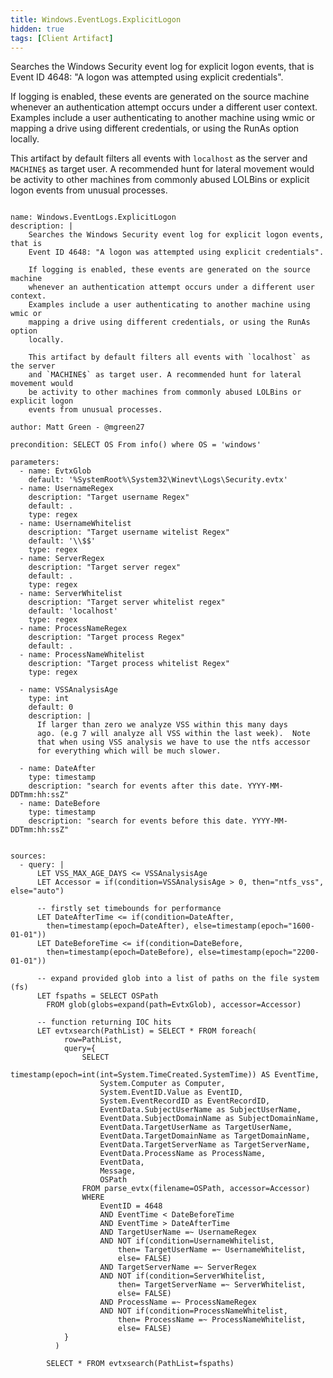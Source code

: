 ```yaml
---
title: Windows.EventLogs.ExplicitLogon
hidden: true
tags: [Client Artifact]
---
```


Searches the Windows Security event log for explicit logon events, that is
Event ID 4648: "A logon was attempted using explicit credentials".

If logging is enabled, these events are generated on the source machine
whenever an authentication attempt occurs under a different user context.
Examples include a user authenticating to another machine using wmic or
mapping a drive using different credentials, or using the RunAs option
locally.

This artifact by default filters all events with `localhost` as the server
and `MACHINE$` as target user. A recommended hunt for lateral movement would
be activity to other machines from commonly abused LOLBins or explicit logon
events from unusual processes.


<pre><code class="language-yaml">
name: Windows.EventLogs.ExplicitLogon
description: |
    Searches the Windows Security event log for explicit logon events, that is
    Event ID 4648: "A logon was attempted using explicit credentials".

    If logging is enabled, these events are generated on the source machine
    whenever an authentication attempt occurs under a different user context.
    Examples include a user authenticating to another machine using wmic or
    mapping a drive using different credentials, or using the RunAs option
    locally.

    This artifact by default filters all events with `localhost` as the server
    and `MACHINE$` as target user. A recommended hunt for lateral movement would
    be activity to other machines from commonly abused LOLBins or explicit logon
    events from unusual processes.

author: Matt Green - @mgreen27

precondition: SELECT OS From info() where OS = 'windows'

parameters:
  - name: EvtxGlob
    default: '%SystemRoot%\System32\Winevt\Logs\Security.evtx'
  - name: UsernameRegex
    description: "Target username Regex"
    default: .
    type: regex
  - name: UsernameWhitelist
    description: "Target username witelist Regex"
    default: '\\$$'
    type: regex
  - name: ServerRegex
    description: "Target server regex"
    default: .
    type: regex
  - name: ServerWhitelist
    description: "Target server whitelist regex"
    default: 'localhost'
    type: regex
  - name: ProcessNameRegex
    description: "Target process Regex"
    default: .
  - name: ProcessNameWhitelist
    description: "Target process whitelist Regex"
    type: regex

  - name: VSSAnalysisAge
    type: int
    default: 0
    description: |
      If larger than zero we analyze VSS within this many days
      ago. (e.g 7 will analyze all VSS within the last week).  Note
      that when using VSS analysis we have to use the ntfs accessor
      for everything which will be much slower.

  - name: DateAfter
    type: timestamp
    description: "search for events after this date. YYYY-MM-DDTmm:hh:ssZ"
  - name: DateBefore
    type: timestamp
    description: "search for events before this date. YYYY-MM-DDTmm:hh:ssZ"


sources:
  - query: |
      LET VSS_MAX_AGE_DAYS &lt;= VSSAnalysisAge
      LET Accessor = if(condition=VSSAnalysisAge &gt; 0, then="ntfs_vss", else="auto")

      -- firstly set timebounds for performance
      LET DateAfterTime &lt;= if(condition=DateAfter,
        then=timestamp(epoch=DateAfter), else=timestamp(epoch="1600-01-01"))
      LET DateBeforeTime &lt;= if(condition=DateBefore,
        then=timestamp(epoch=DateBefore), else=timestamp(epoch="2200-01-01"))

      -- expand provided glob into a list of paths on the file system (fs)
      LET fspaths = SELECT OSPath
        FROM glob(globs=expand(path=EvtxGlob), accessor=Accessor)

      -- function returning IOC hits
      LET evtxsearch(PathList) = SELECT * FROM foreach(
            row=PathList,
            query={
                SELECT
                    timestamp(epoch=int(int=System.TimeCreated.SystemTime)) AS EventTime,
                    System.Computer as Computer,
                    System.EventID.Value as EventID,
                    System.EventRecordID as EventRecordID,
                    EventData.SubjectUserName as SubjectUserName,
                    EventData.SubjectDomainName as SubjectDomainName,
                    EventData.TargetUserName as TargetUserName,
                    EventData.TargetDomainName as TargetDomainName,
                    EventData.TargetServerName as TargetServerName,
                    EventData.ProcessName as ProcessName,
                    EventData,
                    Message,
                    OSPath
                FROM parse_evtx(filename=OSPath, accessor=Accessor)
                WHERE
                    EventID = 4648
                    AND EventTime &lt; DateBeforeTime
                    AND EventTime &gt; DateAfterTime
                    AND TargetUserName =~ UsernameRegex
                    AND NOT if(condition=UsernameWhitelist,
                        then= TargetUserName =~ UsernameWhitelist,
                        else= FALSE)
                    AND TargetServerName =~ ServerRegex
                    AND NOT if(condition=ServerWhitelist,
                        then= TargetServerName =~ ServerWhitelist,
                        else= FALSE)
                    AND ProcessName =~ ProcessNameRegex
                    AND NOT if(condition=ProcessNameWhitelist,
                        then= ProcessName =~ ProcessNameWhitelist,
                        else= FALSE)
            }
          )

        SELECT * FROM evtxsearch(PathList=fspaths)

</code></pre>


